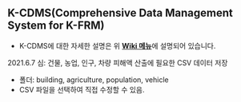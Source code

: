 ## K-CDMS(Comprehensive Data Management System for K-FRM) 
* K-CDMS에 대한 자세한 설명은 위 [**Wiki 메뉴**](https://github.com/floodmodel/K-CDMS/wiki)에 설명되어 있습니다.

2021.6.7 심: 건물, 농업, 인구, 차량 피해액 산출에 필요한 CSV 데이터 저장
 - 폴더: building, agriculture, population, vehicle
 - CSV 파일을 선택하여 직접 수정할 수 있음.
